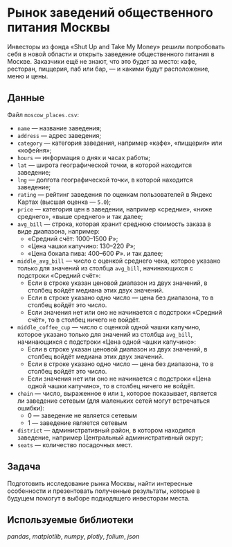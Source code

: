# Рынок заведений общественного питания Москвы
Инвесторы из фонда «Shut Up and Take My Money» решили попробовать себя в новой области и открыть заведение общественного питания в Москве. Заказчики ещё не знают, что это будет за место: кафе, ресторан, пиццерия, паб или бар, — и какими будут расположение, меню и цены.

## Данные
Файл `moscow_places.csv`:
- `name` — название заведения;
- `address` — адрес заведения;
- `category` — категория заведения, например «кафе», «пиццерия» или «кофейня»;
- `hours` — информация о днях и часах работы;
- `lat` — широта географической точки, в которой находится заведение;
- `lng` — долгота географической точки, в которой находится заведение;
- `rating` — рейтинг заведения по оценкам пользователей в Яндекс Картах (высшая оценка — `5.0`);
- `price` — категория цен в заведении, например «средние», «ниже среднего», «выше среднего» и так далее;
- `avg_bill` — строка, которая хранит среднюю стоимость заказа в виде диапазона, например:
    - «Средний счёт: 1000–1500 ₽»;
    - «Цена чашки капучино: 130–220 ₽»;
    - «Цена бокала пива: 400–600 ₽».
        и так далее;
- `middle_avg_bill` — число с оценкой среднего чека, которое указано только для значений из столбца `avg_bill`, начинающихся с подстроки «Средний счёт»:
    - Если в строке указан ценовой диапазон из двух значений, в столбец войдёт медиана этих двух значений.
    - Если в строке указано одно число — цена без диапазона, то в столбец войдёт это число.
    - Если значения нет или оно не начинается с подстроки «Средний счёт», то в столбец ничего не войдёт.
- `middle_coffee_cup` — число с оценкой одной чашки капучино, которое указано только для значений из столбца `avg_bill`, начинающихся с подстроки «Цена одной чашки капучино»:
    - Если в строке указан ценовой диапазон из двух значений, в столбец войдёт медиана этих двух значений.
    - Если в строке указано одно число — цена без диапазона, то в столбец войдёт это число.
    - Если значения нет или оно не начинается с подстроки «Цена одной чашки капучино», то в столбец ничего не войдёт.
- `chain` — число, выраженное `0` или `1`, которое показывает, является ли заведение сетевым (для маленьких сетей могут встречаться ошибки):
    - 0 — заведение не является сетевым
    - 1 — заведение является сетевым
- `district` — административный район, в котором находится заведение, например Центральный административный округ;
- `seats` — количество посадочных мест.

## Задача
Подготовить исследование рынка Москвы, найти интересные особенности и презентовать полученные результаты, которые в будущем помогут в выборе подходящего инвесторам места.

## Используемые библиотеки
*pandas*, *matplotlib*, *numpy*, *plotly*, *folium*, *json*
